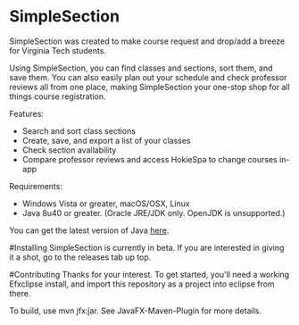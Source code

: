 # SimpleSection
SimpleSection was created to make course request and drop/add a breeze for Virginia Tech students.

Using SimpleSection, you can find classes and sections, sort them, and save them. You can also easily plan out your schedule and check professor reviews all from one place, making SimpleSection your one-stop shop for all things course registration.

Features:
- Search and sort class sections
- Create, save, and export a list of your classes
- Check section availability
- Compare professor reviews and access HokieSpa to change courses in-app

Requirements:
- Windows Vista or greater, macOS/OSX, Linux
- Java 8u40 or greater. (Oracle JRE/JDK only. OpenJDK is unsupported.)

You can get the latest version of Java [here](https://java.com/en/download/).

#Installing
SimpleSection is currently in beta. If you are interested in giving it a shot, go to the releases tab up top.

#Contributing
Thanks for your interest. To get started, you'll need a working Efxclipse install, and import this repository as a project into eclipse from there.

To build, use mvn jfx:jar. See JavaFX-Maven-Plugin for more details.

